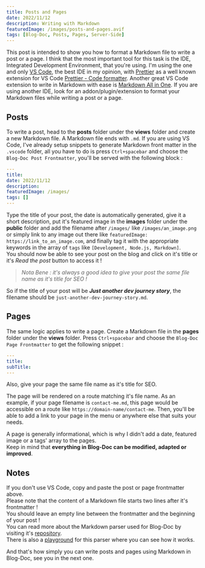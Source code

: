 ```yaml
---
title: Posts and Pages
date: 2022/11/12
description: Writing with Markdown
featuredImage: /images/posts-and-pages.avif
tags: [Blog-Doc, Posts, Pages, Server-Side]
---
```


This post is intended to show you how to format a Markdown file to write a post or a page. I think that the most important tool for this task is the IDE, Integrated Development Environment, that you're using. I'm using the one and only [VS Code](https://code.visualstudio.com/), the best IDE in my opinion, with [Prettier](https://prettier.io/) as a well known extension for VS Code [Prettier - Code formatter](https://marketplace.visualstudio.com/items?itemName=esbenp.prettier-vscode). Another great VS Code extension to write in Markdown with ease is [Markdown All in One](https://marketplace.visualstudio.com/items?itemName=yzhang.markdown-all-in-one). If you are using another IDE, look for an addon/plugin/extension to format your Markdown files while writing a post or a page.

## Posts

To write a post, head to the **posts** folder under the **views** folder and create a new Markdown file. A Markdown file ends with `.md`. If you are using VS Code, I've already setup snippets to generate Markdown front matter in the `.vscode` folder, all you have to do is press `Ctrl+spacebar` and choose the `Blog-Doc Post Frontmatter`, you'll be served with the following block :

```yaml
---
title:
date: 2022/11/12
description:
featuredImage: /images/
tags: []
---
```

Type the title of your post, the date is automatically generated, give it a short description, put it's featured image in the **images** folder under the **public** folder and add the filename after `/images/` like `/images/an_image.png` or simply link to any image out there like `featuredImage: https://link_to_an_image.com`, and finally tag it with the appropriate keywords in the array of `tags` like `[Development, Node.js, Markdown]`.  
You should now be able to see your post on the blog and click on it's title or it's _Read the post_ button to access it !

> _Nota Bene : it's always a good idea to give your post the same file name as it's title for SEO !_

So if the title of your post will be **_Just another dev journey story_**, the filename should be `just-another-dev-journey-story.md`.

## Pages

The same logic applies to write a page. Create a Markdown file in the **pages** folder under the **views** folder. Press `Ctrl+spacebar` and choose the `Blog-Doc Page Frontmatter` to get the following snippet :

```yaml
---
title:
subTitle:
---
```

Also, give your page the same file name as it's title for SEO.

The page will be rendered on a route matching it's file name. As an example, if your page filename is `contact-me.md`, this page would be accessible on a route like `https://domain-name/contact-me`. Then, you'll be able to add a link to your page in the menu or anywhere else that suits your needs.

A page is generally informational, which is why I didn't add a date, featured image or a tags' array to the pages.  
Keep in mind that **everything in Blog-Doc can be modified, adapted or improved**.

## Notes

If you don't use VS Code, copy and paste the post or page frontmatter above.  
Please note that the content of a Markdown file starts two lines after it's frontmatter !  
You should leave an empty line between the frontmatter and the beginning of your post !  
You can read more about the Markdown parser used for Blog-Doc by visiting it's [repository](https://github.com/markdown-it/markdown-it).  
There is also a [playground](https://markdown-it.github.io/) for this parser where you can see how it works.

And that's how simply you can write posts and pages using Markdown in Blog-Doc, see you in the next one.
